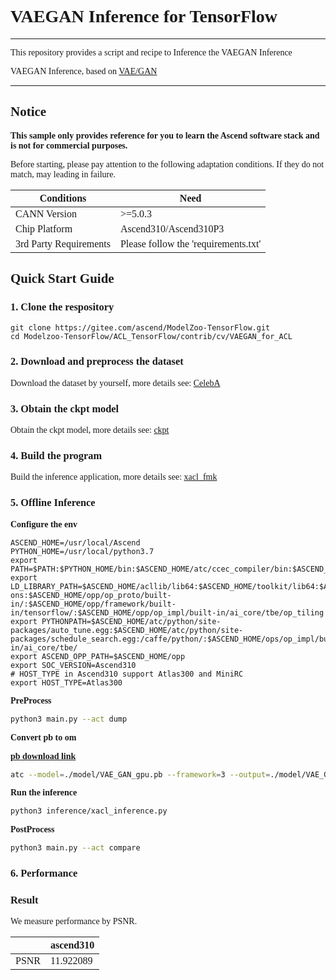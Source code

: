 # <font face="微软雅黑">

# VAEGAN Inference for TensorFlow

***
This repository provides a script and recipe to Inference the VAEGAN Inference

VAEGAN Inference, based on [VAE/GAN](https://github.com/zhangqianhui/vae-gan-tensorflow)

***

## Notice
**This sample only provides reference for you to learn the Ascend software stack and is not for commercial purposes.**

Before starting, please pay attention to the following adaptation conditions. If they do not match, may leading in failure.

| Conditions | Need |
| --- | --- |
| CANN Version | >=5.0.3 |
| Chip Platform| Ascend310/Ascend310P3 |
| 3rd Party Requirements| Please follow the 'requirements.txt' |

## Quick Start Guide

### 1. Clone the respository
```shell
git clone https://gitee.com/ascend/ModelZoo-TensorFlow.git
cd Modelzoo-TensorFlow/ACL_TensorFlow/contrib/cv/VAEGAN_for_ACL
```

### 2. Download and preprocess the dataset

Download the dataset by yourself, more details see: [CelebA](./Data/img_align_celeba/README.md)



### 3. Obtain the ckpt model

Obtain the ckpt model, more details see: [ckpt](./model/README.md)


### 4. Build the program
Build the inference application, more details see: [xacl_fmk](./xacl_fmk/README.md)

### 5. Offline Inference



**Configure the env**
```
ASCEND_HOME=/usr/local/Ascend
PYTHON_HOME=/usr/local/python3.7
export PATH=$PATH:$PYTHON_HOME/bin:$ASCEND_HOME/atc/ccec_compiler/bin:$ASCEND_HOME/atc/bin:$ASCEND_HOME/toolkit/bin/
export LD_LIBRARY_PATH=$ASCEND_HOME/acllib/lib64:$ASCEND_HOME/toolkit/lib64:$ASCEND_HOME/add-ons:$ASCEND_HOME/opp/op_proto/built-in/:$ASCEND_HOME/opp/framework/built-in/tensorflow/:$ASCEND_HOME/opp/op_impl/built-in/ai_core/tbe/op_tiling
export PYTHONPATH=$ASCEND_HOME/atc/python/site-packages/auto_tune.egg:$ASCEND_HOME/atc/python/site-packages/schedule_search.egg:/caffe/python/:$ASCEND_HOME/ops/op_impl/built-in/ai_core/tbe/
export ASCEND_OPP_PATH=$ASCEND_HOME/opp
export SOC_VERSION=Ascend310
# HOST_TYPE in Ascend310 support Atlas300 and MiniRC
export HOST_TYPE=Atlas300
```

**PreProcess**
```Bash
python3 main.py --act dump
```


**Convert pb to om**

[**pb download link**](https://obs-9be7.obs.cn-east-2.myhuaweicloud.com/003_Atc_Models/modelzoo/Research/cv/VAE_GAN_for_ACL.zip)

```Bash
atc --model=./model/VAE_GAN_gpu.pb --framework=3 --output=./model/VAE_GAN_gpu --soc_version=Ascend310 --input_shape="Placeholder:64,64,64,3" --log=info
```



**Run the inference**
```Bash
python3 inference/xacl_inference.py
```

**PostProcess**

```Bash
python3 main.py --act compare
```


### 6. Performance

### Result
 
We measure performance by  PSNR.


|                 | ascend310 |
|----------------|--------|
| PSNR |  11.922089  |

